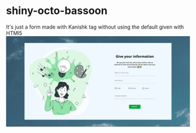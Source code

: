 # shiny-octo-bassoon
It's just a form made with Kanishk tag without using the default given with HTMl5
![name-of-you-image](https://github.com/KanishkRanjan/shiny-octo-bassoon/blob/main/Screenshot%202021-10-07%20201353.jpg)
